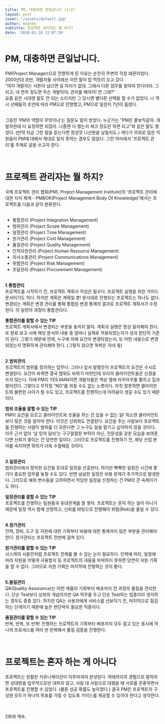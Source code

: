 ```yaml
---
title: PM, 대충하면 큰일납니다 (1/2)
layout: post
cover: "/assets/default.jpg"
author: moonkm
subtitle: 프로젝트 관리자는 뭘 하지?
date: '2018-01-18 11:07:39'
---
```


# PM, 대충하면 큰일납니다. 
PM(Project Manager)으로 전향하게 된 이유는 순전히 주변의 걱정 때문이었다. 2000년대 초반, 개발자들 사이에선 이런 말이 밥 먹듯이 오고 갔다.<br>
 “여자 개발자는 서른이 넘으면 설 자리가 없대. 그래서 다른 업무를 찾아야  한다더라. 그리고, 네 연차 정도면 무슨 개발이야, 관리를 해야지! 안 그래?”<br>
 요즘 같은 시대엔 말도 안 되는 소리지만 그 당시엔 별다른 선택을 할 수가 없었다. 나 역시 선배들의 조언에 따라 PM으로 전향했고, PM으로 일한지 7년이 흘렀다. <br><br>

그동안 ‘PM의 역할이 무엇이냐’는 질문도 많이 받았다. 누군가는 “PM은 꿀보직같아. 개발자한테 다 요청하면 되잖아. 나중엔 다 했는지 체크 정도만 하면 되고”와 같은 말도 했었다. (만약 지금 그런 말을 듣는다면 정성껏 나선환을 날릴지도.) 게다가 의외로 많은 직원들이 PM에 대해서 제대로 알지 못하는 경우도 많았다. 그런 의미에서 ‘프로젝트 관리’를 주제로 글을 쓰고자 한다. <br><br><br>

# 프로젝트 관리자는 뭘 하지?
국제 프로젝트 관리 협회(PMI, Project Management Institute)의 ‘프로젝트 관리에 대한 지식 체계 - PMBOK(Project Management Body Of Knowledge)’에서는 프로젝트를 다음과 같이 분류한다. <br><br>

- 통합관리 (Project Integration Management)
- 범위관리 (Project Scope Management)
- 일정관리 (Project Time Management)
- 원가관리 (Project Cost Management)
- 품질관리 (Project Quality Management)
- 인적자원관리 (Project Human Resource Management)
- 의사소통관리 (Project Communications Management)
- 위험관리 (Project Risk Management)
- 조달관리 (Project Procurement Management)
<br><br>

**1.통합관리** <br>
프로젝트를 시작하기 전, 프로젝트 계획서 작성은 필수다. 프로젝트 실행을 위한 가이드 문서이기도 하다. 하지만 계획은 계획일 뿐! 문서대로 진행되는 프로젝트는 하나도 없다. 변경되는 계획은 변경 관리를 통해 통합된 변경 통제의 결과로 프로젝트 계획서가 수정된다. 이 일련의 과정이 통합관리다.<br>

**통합관리를 잘할 수 있는 TIP** <br>
프로젝트 계획서에서 변경되는 부분을 놓치지 말자. 계획과 실행은 항상 일치해야 한다. 또 완료 보고 시에 해당 문서의 내용 중 얼마나 실제로 적용되었는지가 성과 판단의 기준이 된다. 그렇기 때문에 언제, 누구에 의해 요건이 변경되었는지, 또 어떤 내용으로 변경되었는지 명확하게 관리해야 한다. (그렇지 않으면 독박은 자네 몫)<br><br>


**2.범위관리** <br>
프로젝트의 범위를 정의하는 업무다. 그러나 앞서 말했듯이 프로젝트의 요건은 수시로 변경된다. 요건이 바뀌면 결국 범위도 바뀌기 마련인데 우리의 클라이언트들은 신경을 쓰지 않는다. 이때 PM이 YES MAN이면 개발자들은 책상 옆에 라꾸라꾸를 펼치고 집과 멀어진다. 그렇다고 무작정 “NO”를 외칠 수도 없는 노릇이다. 자칫 잘못하면 클라이언트와 불편한 사이가 될 수도 있고, 프로젝트를 진행하는데 어려움이 생길 수도 있기 때문이다.

**범위 조율을 잘할 수 있는 TIP**<br>
PM이 요건을 모르고 클라이언트와 조율을 하는 건 있을 수 없는 일! 최소한 클라이언트보다 많은 것을 알아야 한다. 이것은 신뢰와도 연결된다. 요건을 주는 사람보다 프로젝트를 진행하는 사람이 범위를 더 모른다면 그 누구도 일을 맡기고 싶어하지 않을 것이다. 아무 근거 없이 ‘날 믿어 달라’는 구구절절한 부탁이 아닌, 전문성을 갖춘 모습을 보여준다면 신뢰가 쌓이는 건 당연한 일이다. 그러므로 프로젝트를 진행하기 전, 해당 산업 분야를 숙지하면 회의가 더욱 수월해질 것이다. <br><br>


**3.일정관리**<br>
범위관리에서 정의한 요건을 토대로 일정을 산출한다. 하지만 빡빡한 일정은 시간에 쫓기다 중요한 업무를 놓칠 수도 있다. 반면 널널한 일정은 비용 문제가 추가적으로 발생한다. 그러므로 예외 변수들을 고려하면서 적당한 일정을 산정하는 건 PM의 큰 숙제이기도 하다.

**일정관리를 잘할 수 있는 TIP**<br>
프로젝트를 진행하는 팀원들과 유대관계를 잘 쌓자. 프로젝트는 혼자 하는 일이 아니기 때문에 일정 역시 함께 산정하고, 신뢰를 바탕으로 진행해야 위험(Risk)을 줄일 수 있다.<br><br>


**4.원가관리**<br>
인력, 장비, 도구 등 자원에 대한 기획부터 비용에 대한 통제까지 많은 부분을 관리해야 한다. 원가관리는 프로젝트 전반에 걸쳐 있다.

**원가관리를 잘할 수 있는 TIP**<br>
사스케의 사륜안처럼 프로젝트 전체를 볼 수 있는 눈이 필요하다. 인력에 따라, 일정에 따라 자원을 어떻게 사용할지 등 프로젝트의 내용을 파악하지 못하면 당연히 자원 기획을 할 수 없다. 그러므로 자원 기획은 마지막에 진행하는 것이 좋다.<br><br>


**5.품질관리**<br>
QA(Quality Assurance)는 어떤 제품의 기획부터 배포까지 전 과정의 품질을 관리한다. 단순 Test보다 상위의 개념이지만 QA 직무를 두고 단순 Test하는 업종이라 생각하는 경우도 종종 있다. 하지만 QA는 사용자에게 서비스를 선보이기 전, 마지막으로 점검하는 단계이기 때문에 높은 판단력이 필요한 직종이다.

**품질관리를 잘할 수 있는 TIP**<br>
반복, 반복, 또 반복! 진행하는 프로젝트의 기획부터 배포까지 모두 알고 있는 동시에 하나의 프로세스를 여러 번 반복해서 품질 검증을 진행한다.<br><br><br>


# 프로젝트는 혼자 하는 게 아니다
프로젝트는 원활한 커뮤니케이션이 이루어져야 완성된다. 여태까지의 경험으로 말하자면 상대방을 업무적으로만 대하지 않고, 사람 대 사람으로 대했을 때 서로를 존중하면서 프로젝트를 진행할 수 있었다. (물론 성공 확률도 높아졌다.) 결국 PM은 프로젝트의 구성원 모두가 하나의 목표를 가질 수 있도록 가이드를 제공할 수 있어야 한다고 생각한다.<br><br><br>


2화에 계속.